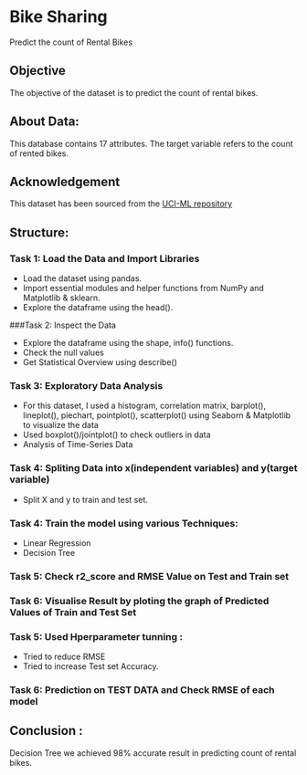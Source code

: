 # Bike Sharing 
Predict the count of Rental Bikes

## Objective
The objective of the dataset is to predict the count of rental bikes.

## About Data:
This database contains 17 attributes. The target variable refers to the count of rented bikes.

## Acknowledgement
This dataset has been sourced from the <a href="https://archive.ics.uci.edu/ml/datasets/bike+sharing+dataset">UCI-ML repository </a>

## Structure:
### Task 1: Load the Data and Import Libraries
- Load the dataset using pandas.
- Import essential modules and helper functions from NumPy and Matplotlib & sklearn.
- Explore the dataframe using the head().

###Task 2: Inspect the Data
- Explore the dataframe using the shape, info() functions.
- Check the null values
- Get Statistical Overview using describe()

### Task 3: Exploratory Data Analysis
- For this dataset, I used a histogram, correlation matrix, barplot(), lineplot(), piechart, pointplot(), scatterplot() using Seaborn & Matplotlib to visualize the data
- Used boxplot()/jointplot() to check outliers in data
- Analysis of Time-Series Data

### Task 4: Spliting Data into x(independent variables) and y(target variable)
- Split X and y to train and test set.

### Task 4: Train the model using various Techniques:
- Linear Regression
- Decision Tree 

### Task 5: Check r2_score and RMSE Value on Test and Train set
### Task 6: Visualise Result by ploting the graph of Predicted Values of Train and Test Set
### Task 5: Used Hperparameter tunning :
- Tried to reduce RMSE
- Tried to increase Test set Accuracy.
### Task 6: Prediction on TEST DATA and Check RMSE of each model

## Conclusion :
Decision Tree we achieved 98% accurate result in predicting count of rental bikes.
